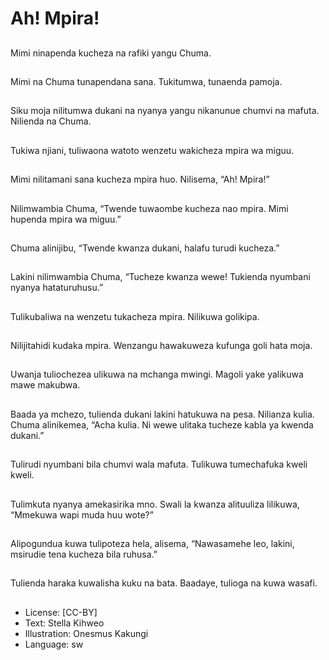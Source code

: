 # Ah! Mpira!

##
Mimi ninapenda
kucheza na rafiki yangu
Chuma.


##
Mimi na Chuma
tunapendana sana.
Tukitumwa, tunaenda
pamoja.


##
Siku moja nilitumwa
dukani na nyanya
yangu nikanunue
chumvi na mafuta.
Nilienda na Chuma.


##
Tukiwa njiani, tuliwaona
watoto wenzetu
wakicheza mpira wa
miguu.


##
Mimi nilitamani sana
kucheza mpira huo.
Nilisema, “Ah! Mpira!”


##
Nilimwambia Chuma,
“Twende tuwaombe
kucheza nao mpira.
Mimi hupenda mpira wa
miguu.”


##
Chuma alinijibu,
“Twende kwanza
dukani, halafu turudi
kucheza.”


##
Lakini nilimwambia
Chuma, “Tucheze
kwanza wewe! Tukienda
nyumbani nyanya
hataturuhusu.”


##
Tulikubaliwa na wenzetu
tukacheza mpira.
Nilikuwa golikipa.


##
Nilijitahidi kudaka
mpira.
Wenzangu hawakuweza
kufunga goli hata moja.


##
Uwanja tuliochezea
ulikuwa na mchanga
mwingi.
Magoli yake yalikuwa
mawe makubwa.


##
Baada ya mchezo,
tulienda dukani lakini
hatukuwa na pesa.
Nilianza kulia.
Chuma alinikemea,
“Acha kulia. Ni wewe
ulitaka tucheze kabla ya
kwenda dukani.”


##
Tulirudi nyumbani bila
chumvi wala mafuta.
Tulikuwa tumechafuka
kweli kweli.


##
Tulimkuta nyanya
amekasirika mno.
Swali la kwanza
alituuliza lilikuwa,
“Mmekuwa wapi muda
huu wote?”


##
Alipogundua kuwa
tulipoteza hela,
alisema, “Nawasamehe
leo, lakini, msirudie
tena kucheza bila
ruhusa.”


##
Tulienda haraka
kuwalisha kuku na bata.
Baadaye, tulioga na
kuwa wasafi.


##
* License: [CC-BY]
* Text: Stella Kihweo
* Illustration: Onesmus Kakungi
* Language: sw
